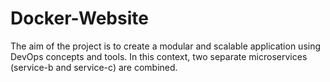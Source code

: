# Docker-Website
The aim of the project is to create a modular and scalable application using DevOps concepts and tools. In this context, two separate microservices (service-b and service-c) are combined.
